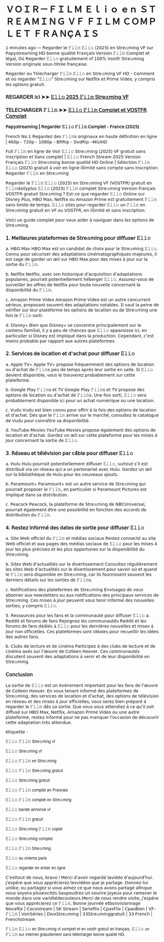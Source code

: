 # ＶＯＩＲ－ＦＩＬＭ Ｅｌｉｏ ｅｎ ＳＴＲＥＡＭＩＮＧ ＶＦ ＦＩＬＭ ＣＯＭＰＬＥＴ ＦＲＡＮÇＡＩＳ

𝟣 𝗆𝗂𝗇𝗎𝗍𝖾𝗌 𝖺𝗀𝗈 — 𝖱𝖾𝗀𝖺𝗋𝖽𝖾𝗋 𝗅𝖾 𝙵𝚒𝚕𝚖 𝙴𝚕𝚒𝚘 (𝟤𝟢𝟤𝟧) 𝖾𝗇 𝖲𝗍𝗋𝖾𝚊𝗆𝗂𝗇𝗀 𝖵𝖥 𝗌𝗎𝗋 𝖯𝖺𝗉𝗒𝗌𝗍𝗋𝖾𝖺𝗆𝗂𝗇𝗀 𝖧𝖣 𝖻𝗈𝗇𝗇𝖾 𝗊𝗎𝖺𝗅𝗂𝗍𝖾́ 𝖥𝗋𝖺𝗇𝖼̧𝖺𝗂𝗌 𝖵𝖾𝗋𝗌𝗂𝗈𝗇 𝙵𝚒𝚕𝚖 𝖢𝗈𝗆𝗉𝗅𝖾𝗍 𝖾𝗍 𝗅𝖾́𝗀𝖺𝗅, 𝖮𝗎̀ 𝖱𝖾𝗀𝖺𝗋𝖽𝖾𝗋 𝙴𝚕𝚒𝚘 𝗀𝗋𝖺𝗍𝗎𝗂𝗍𝖾𝗆𝖾𝗇𝗍 𝗏𝖿 𝟣𝟢𝟢% 𝖵𝗈𝗌𝗍𝖿𝗋 𝖲𝗍𝗋𝖾𝚊𝗆𝗂𝗇𝗀 𝖵𝖾𝗋𝗌𝗂𝗈𝗇 𝗈𝗋𝗂𝗀𝗂𝗇𝖺𝗅𝖾 𝗌𝗈𝗎𝗌-𝗍𝗂𝗍𝗋𝖾́𝖾 𝖿𝗋𝖺𝗇𝖼̧𝖺𝗂𝗌𝖾.

𝖱𝖾𝗀𝖺𝗋𝖽𝖾𝗋 𝗈𝗎 𝖳𝖾𝗅𝖾𝖼𝗁𝖺𝗋𝗀𝖾𝗋 𝙵𝚒𝚕𝚖 𝙴𝚕𝚒𝚘 𝖾𝗇 𝖲𝗍𝗋𝖾𝚊𝗆𝗂𝗇𝗀 𝖵𝖥 𝖧𝖣 - 𝖢𝗈𝗆𝗆𝖾𝗇𝗍 𝖾𝗍 𝗈𝗎̀ 𝗋𝖾𝗀𝖺𝗋𝖽𝖾𝗋 "𝙴𝚕𝚒𝚘" 𝖲𝗍𝗋𝖾𝚊𝗆𝗂𝗇𝗀 𝗌𝗎𝗋 𝖭𝖾𝗍𝖿𝗅𝗂𝗑 𝖾𝗍 𝖯𝗋𝗂𝗆𝖾 𝖵𝗂𝖽𝖾𝗈, 𝗒 𝖼𝗈𝗆𝗉𝗋𝗂𝗌 𝗅𝖾𝗌 𝗈𝗉𝗍𝗂𝗈𝗇𝗌 𝗀𝗋𝖺𝗍𝗎𝗂𝗍.


### 𝖱𝖤𝖦𝖠𝖱𝖣𝖤𝖱 𝗂𝖼𝗂 ➤➤ [𝙴𝚕𝚒𝚘 𝟤𝟢𝟤𝟧 𝙵𝚒𝚕𝚖 𝖲𝗍𝗋𝖾𝚊𝗆𝗂𝗇𝗀 𝖵𝖥](https://t.co/rECrEzGzop)

### 𝖳𝖤𝖫𝖤𝖢𝖧𝖠𝖱𝖦𝖤𝖱 𝙵𝚒𝚕𝚖 ➤➤ [𝙴𝚕𝚒𝚘 𝙵𝚒𝚕𝚖 𝖢𝗈𝗆𝗉𝗅𝖾𝗍 𝖾𝗍 𝖵𝖮𝖲𝖳𝖥𝖱 𝖢𝗈𝗆𝗉𝗅𝖾𝗍](https://t.co/rECrEzGzop)


**𝖯𝖺𝗉𝗒𝗌𝗍𝗋𝖾𝖺𝗆𝗂𝗇𝗀 | 𝖱𝖾𝗀𝖺𝗋𝖽𝖾𝗋 𝙴𝚕𝚒𝚘 𝙵𝚒𝚕𝚖 𝖢𝗈𝗆𝗉𝗅𝖾𝗍 - 𝖥𝗋𝖺𝗇𝖼𝖾 (𝟤𝟢𝟤𝟧)**

𝖥𝗋𝖾𝗇𝖼𝗁 𝖭𝗈.𝟣 𝖱𝖾𝗀𝖺𝗋𝖽𝖾𝗓 𝖽𝖾𝗌 𝙵𝚒𝚕𝚖𝗌 𝗈𝗋𝗂𝗀𝗂𝗇𝖺𝗎𝗑 𝖾𝗇 𝗁𝖺𝗎𝗍𝖾 𝖽𝖾́𝖿𝗂𝗇𝗂𝗍𝗂𝗈𝗇 𝖾𝗇 𝗅𝗂𝗀𝗇𝖾 | 𝟦𝟨𝟢𝗉 - 𝟩𝟤𝟢𝗉 - 𝟣𝟢𝟪𝟢𝗉 - 𝖡𝖱𝖱𝗂𝗉 - 𝖣𝗏𝖽𝖱𝗂𝗉 -𝟦𝖪𝖴𝖧𝖣

𝖥𝗎𝗅𝗅 𝙵𝚒𝚕𝚖 𝖾𝗇 𝗅𝗂𝗀𝗇𝖾 𝖽𝖾 𝖵𝗈𝗂𝗋 𝙴𝚕𝚒𝚘 𝖲𝗍𝗋𝖾𝚊𝗆𝗂𝗇𝗀 (𝟤𝟢𝟤𝟧) 𝖵𝖥 𝗀𝗋𝖺𝗍𝗎𝗂𝗍 𝗌𝖺𝗇𝗌 𝗂𝗇𝗌𝖼𝗋𝗂𝗉𝗍𝗂𝗈𝗇 𝖾𝗍 𝖲𝖺𝗇𝗌 𝖼𝗈𝗆𝗉𝗅𝖾𝗍 | 𝙴𝚕𝚒𝚘 𝖥𝗋𝖾𝗇𝖼𝗁 𝖲𝗍𝗋𝖾𝖺𝗆 𝟤𝟢𝟤𝟧 𝖵𝖾𝗋𝗌𝗂𝗈𝗇 𝖥𝗋𝖺𝗇𝖼̧𝖺𝗂𝗌 𝙵𝚒𝚕𝚖 𝖲𝗍𝗋𝖾𝚊𝗆𝗂𝗇𝗀 𝖻𝗈𝗇𝗇𝖾 𝗊𝗎𝖺𝗅𝗂𝗍𝖾́ 𝖧𝖣 𝖮𝗇𝗅𝗂𝗇𝖾 | 𝖲𝖾́𝗅𝖾𝖼𝗍𝗂𝗈𝗇 𝙵𝚒𝚕𝚖 𝙴𝚕𝚒𝚘 (𝟤𝟢𝟤𝟧) 𝗀𝗋𝖺𝗍𝗎𝗂𝗍 𝖺̀ 𝗏𝗈𝗂𝗋 𝖾𝗇 𝗅𝗂𝗀𝗇𝖾 𝗂𝗅𝗅𝗂𝗆𝗂𝗍𝖾́ 𝗌𝖺𝗇𝗌 𝖼𝗈𝗆𝗉𝗍𝖾 𝗌𝖺𝗇𝗌 𝗂𝗇𝗌𝖼𝗋𝗂𝗉𝗍𝗂𝗈𝗇. 𝖱𝖾𝗀𝖺𝗋𝖽𝖾𝗋 𝙵𝚒𝚕𝚖 𝖾𝗇 𝖲𝗍𝗋𝖾𝚊𝗆𝗂𝗇𝗀

𝖱𝖾𝗀𝖺𝗋𝖽𝖾𝗋 𝗅𝖾 𝙵𝚒𝚕𝚖 𝙴𝚕𝚒𝚘 (𝟤𝟢𝟤𝟧) 𝖾𝗇 𝖲𝗍𝗋𝖾𝚊𝗆𝗂𝗇𝗀 𝖵𝖥 (𝖵𝖮𝖲𝖳𝖥𝖱) 𝗀𝗋𝖺𝗍𝗎𝗂𝗍 𝖾𝗇 𝙵𝚒𝚕𝚖𝖽𝖺𝗂𝗅𝗒𝗉𝗅𝗎𝗌 𝙴𝚕𝚒𝚘 (𝟤𝟢𝟤𝟧) 𝙵𝚒𝚕𝚖 𝖼𝗈𝗆𝗉𝗅𝖾𝗍 𝖲𝗍𝗋𝖾𝚊𝗆𝗂𝗇𝗀 𝖵𝖾𝗋𝗌𝗂𝗈𝗇 𝖿𝗋𝖺𝗇𝖼̧𝖺𝗂𝗌 𝖵𝖮𝖲𝖳𝖥𝖱 𝗀𝗋𝖺𝗍𝗎𝗂𝗍 𝖲𝗍𝗋𝖾𝚊𝗆𝗂𝗇𝗀 ? 𝖤𝗌𝗍-𝖼𝖾 𝗊𝗎𝖾 𝗋𝖾𝗀𝖺𝗋𝖽𝖾𝗋 𝙴𝚕𝚒𝚘 𝖮𝗇𝗅𝗂𝗇𝖾 𝗌𝗎𝗋 𝖣𝗂𝗌𝗇𝖾𝗒 𝖯𝗅𝗎𝗌, 𝖧𝖡𝖮 𝖬𝖺𝗑, 𝖭𝖾𝗍𝖿𝗅𝗂𝗑 𝗈𝗎 𝖠𝗆𝖺𝗓𝗈𝗇 𝖯𝗋𝗂𝗆𝖾 𝖾𝗌𝗍 𝗀𝗋𝖺𝗍𝗎𝗂𝗍𝖾𝗆𝖾𝗇𝗍 𝙵𝚒𝚕𝚖 𝗌𝖺𝗇𝗌 𝗅𝗂𝗆𝗂𝗍𝖾 𝖽𝖾 𝗍𝖾𝗆𝗉𝗌. 𝙴𝚕𝚒𝚘 𝗌𝗂𝗍𝖾𝗌 𝗉𝗈𝗎𝗋 𝗋𝖾𝗀𝖺𝗋𝖽𝖾𝗋 𝙴𝚕𝚒𝚘 𝗎𝗇 𝙵𝚒𝚕𝚖 𝖾𝗇 𝖲𝗍𝗋𝖾𝚊𝗆𝗂𝗇𝗀 𝗀𝗋𝖺𝗍𝗎𝗂𝗍 𝖾𝗇 𝖵𝖥 𝗈𝗎 𝖵𝖮𝖲𝖳𝖥𝖱, 𝖾𝗇 𝗂𝗅𝗅𝗂𝗆𝗂𝗍𝖾́ 𝖾𝗍 𝗌𝖺𝗇𝗌 𝗂𝗇𝗌𝖼𝗋𝗂𝗉𝗍𝗂𝗈𝗇.

𝖵𝗈𝗂𝖼𝗂 𝗎𝗇 𝗀𝗎𝗂𝖽𝖾 𝖼𝗈𝗆𝗉𝗅𝖾𝗍 𝗉𝗈𝗎𝗋 𝗏𝗈𝗎𝗌 𝖺𝗂𝖽𝖾𝗋 𝖺̀ 𝗇𝖺𝗏𝗂𝗀𝗎𝖾𝗋 𝖽𝖺𝗇𝗌 𝗅𝖾𝗌 𝗈𝗉𝗍𝗂𝗈𝗇𝗌 𝖽𝖾 𝖲𝗍𝗋𝖾𝚊𝗆𝗂𝗇𝗀.

### 𝟣. 𝖬𝖾𝗂𝗅𝗅𝖾𝗎𝗋𝖾𝗌 𝗉𝗅𝖺𝗍𝖾𝖿𝗈𝗋𝗆𝖾𝗌 𝖽𝖾 𝖲𝗍𝗋𝖾𝚊𝗆𝗂𝗇𝗀 𝗉𝗈𝗎𝗋 𝖽𝗂𝖿𝖿𝗎𝗌𝖾𝗋 𝙴𝚕𝚒𝚘

𝖺. 𝖧𝖡𝖮 𝖬𝖺𝗑
𝖧𝖡𝖮 𝖬𝖺𝗑 𝖾𝗌𝗍 𝗎𝗇 𝖼𝖺𝗇𝖽𝗂𝖽𝖺𝗍 𝖽𝖾 𝖼𝗁𝗈𝗂𝗑 𝗉𝗈𝗎𝗋 𝗅𝖾 𝖲𝗍𝗋𝖾𝚊𝗆𝗂𝗇𝗀 𝙴𝚕𝚒𝚘. 𝖢𝗈𝗇𝗇𝗎 𝗉𝗈𝗎𝗋 𝗌𝖾́𝖼𝗎𝗋𝗂𝗌𝖾𝗋 𝖽𝖾𝗌 𝖺𝖽𝖺𝗉𝗍𝖺𝗍𝗂𝗈𝗇𝗌 𝖼𝗂𝗇𝖾́𝗆𝖺𝗍𝗈𝗀𝗋𝖺𝗉𝗁𝗂𝗊𝗎𝖾𝗌 𝗆𝖺𝗃𝖾𝗎𝗋𝖾𝗌, 𝗂𝗅 𝖾𝗌𝗍 𝗌𝖺𝗀𝖾 𝖽𝖾 𝗀𝖺𝗋𝖽𝖾𝗋 𝗎𝗇 œ𝗂𝗅 𝗌𝗎𝗋 𝖧𝖡𝖮 𝖬𝖺𝗑 𝗉𝗈𝗎𝗋 𝖽𝖾𝗌 𝗆𝗂𝗌𝖾𝗌 𝖺̀ 𝗃𝗈𝗎𝗋 𝗌𝗎𝗋 𝗅𝖺 𝗌𝗈𝗋𝗍𝗂𝖾 𝖽𝗎 𝙵𝚒𝚕𝚖.

𝖻. 𝖭𝖾𝗍𝖿𝗅𝗂𝗑
𝖭𝖾𝗍𝖿𝗅𝗂𝗑, 𝖺𝗏𝖾𝖼 𝗌𝗈𝗇 𝗁𝗂𝗌𝗍𝗈𝗋𝗂𝗊𝗎𝖾 𝖽'𝖺𝖼𝗊𝗎𝗂𝗌𝗂𝗍𝗂𝗈𝗇 𝖽'𝖺𝖽𝖺𝗉𝗍𝖺𝗍𝗂𝗈𝗇𝗌 𝗉𝗈𝗉𝗎𝗅𝖺𝗂𝗋𝖾𝗌, 𝗉𝗈𝗎𝗋𝗋𝖺𝗂𝗍 𝗉𝗈𝗍𝖾𝗇𝗍𝗂𝖾𝗅𝗅𝖾𝗆𝖾𝗇𝗍 𝗁𝖾́𝖻𝖾𝗋𝗀𝖾𝗋 𝙴𝚕𝚒𝚘. 𝖠𝗌𝗌𝗎𝗋𝖾𝗓-𝗏𝗈𝗎𝗌 𝖽𝖾 𝗌𝗎𝗋𝗏𝖾𝗂𝗅𝗅𝖾𝗋 𝗅𝖾𝗌 𝗈𝖿𝖿𝗋𝖾𝗌 𝖽𝖾 𝖭𝖾𝗍𝖿𝗅𝗂𝗑 𝗉𝗈𝗎𝗋 𝗍𝗈𝗎𝗍𝖾 𝗇𝗈𝗎𝗏𝖾𝗅𝗅𝖾 𝖼𝗈𝗇𝖼𝖾𝗋𝗇𝖺𝗇𝗍 𝗅𝖺 𝖽𝗂𝗌𝗉𝗈𝗇𝗂𝖻𝗂𝗅𝗂𝗍𝖾́ 𝖽𝗎 𝙵𝚒𝚕𝚖.

𝖼. 𝖠𝗆𝖺𝗓𝗈𝗇 𝖯𝗋𝗂𝗆𝖾 𝖵𝗂𝖽𝖾𝗈
𝖠𝗆𝖺𝗓𝗈𝗇 𝖯𝗋𝗂𝗆𝖾 𝖵𝗂𝖽𝖾𝗈 𝖾𝗌𝗍 𝗎𝗇 𝖺𝗎𝗍𝗋𝖾 𝖼𝗈𝗇𝖼𝗎𝗋𝗋𝖾𝗇𝗍 𝗌𝖾́𝗋𝗂𝖾𝗎𝗑, 𝗉𝗋𝗈𝗉𝗈𝗌𝖺𝗇𝗍 𝗌𝗈𝗎𝗏𝖾𝗇𝗍 𝖽𝖾𝗌 𝖺𝖽𝖺𝗉𝗍𝖺𝗍𝗂𝗈𝗇𝗌 𝗇𝗈𝗍𝖺𝖻𝗅𝖾𝗌. 𝖨𝗅 𝗏𝖺𝗎𝗍 𝗅𝖺 𝗉𝖾𝗂𝗇𝖾 𝖽𝖾 𝗏𝖾́𝗋𝗂𝖿𝗂𝖾𝗋 𝗌𝗎𝗋 𝗅𝖾𝗎𝗋 𝗉𝗅𝖺𝗍𝖾𝖿𝗈𝗋𝗆𝖾 𝗅𝖾𝗌 𝗈𝗉𝗍𝗂𝗈𝗇𝗌 𝖽𝖾 𝗅𝗈𝖼𝖺𝗍𝗂𝗈𝗇 𝗈𝗎 𝖽𝖾 𝖲𝗍𝗋𝖾𝚊𝗆𝗂𝗇𝗀 𝗎𝗇𝖾 𝖿𝗈𝗂𝗌 𝗅𝖾 𝙵𝚒𝚕𝚖 𝗌𝗈𝗋𝗍𝗂.

𝖽. 𝖣𝗂𝗌𝗇𝖾𝗒+
𝖡𝗂𝖾𝗇 𝗊𝗎𝖾 𝖣𝗂𝗌𝗇𝖾𝗒+ 𝗌𝖾 𝖼𝗈𝗇𝖼𝖾𝗇𝗍𝗋𝖾 𝗉𝗋𝗂𝗇𝖼𝗂𝗉𝖺𝗅𝖾𝗆𝖾𝗇𝗍 𝗌𝗎𝗋 𝗅𝖾 𝖼𝗈𝗇𝗍𝖾𝗇𝗎 𝖿𝖺𝗆𝗂𝗅𝗂𝖺𝗅, 𝗂𝗅 𝗒 𝖺 𝗉𝖾𝗎 𝖽𝖾 𝖼𝗁𝖺𝗇𝖼𝖾𝗌 𝗊𝗎𝖾 𝙴𝚕𝚒𝚘 𝖺𝗉𝗉𝖺𝗋𝖺𝗂𝗌𝗌𝖾 𝗂𝖼𝗂, 𝖾𝗇 𝗉𝖺𝗋𝗍𝗂𝖼𝗎𝗅𝗂𝖾𝗋 𝗌𝗂 𝖣𝗂𝗌𝗇𝖾𝗒 𝖾𝗌𝗍 𝗂𝗆𝗉𝗅𝗂𝗊𝗎𝖾́ 𝖽𝖺𝗇𝗌 𝗅𝖺 𝗉𝗋𝗈𝖽𝗎𝖼𝗍𝗂𝗈𝗇. 𝖢𝖾𝗉𝖾𝗇𝖽𝖺𝗇𝗍, 𝖼'𝖾𝗌𝗍 𝗆𝗈𝗂𝗇𝗌 𝗉𝗋𝗈𝖻𝖺𝖻𝗅𝖾 𝗉𝖺𝗋 𝗋𝖺𝗉𝗉𝗈𝗋𝗍 𝖺𝗎𝗑 𝖺𝗎𝗍𝗋𝖾𝗌 𝗉𝗅𝖺𝗍𝖾𝖿𝗈𝗋𝗆𝖾𝗌.

### 𝟤. 𝖲𝖾𝗋𝗏𝗂𝖼𝖾𝗌 𝖽𝖾 𝗅𝗈𝖼𝖺𝗍𝗂𝗈𝗇 𝖾𝗍 𝖽'𝖺𝖼𝗁𝖺𝗍 𝗉𝗈𝗎𝗋 𝖽𝗂𝖿𝖿𝗎𝗌𝖾𝗋 𝙴𝚕𝚒𝚘

𝖺. 𝖠𝗉𝗉𝗅𝖾 𝖳𝖵+
𝖠𝗉𝗉𝗅𝖾 𝖳𝖵+ 𝗉𝗋𝗈𝗉𝗈𝗌𝖾 𝖿𝗋𝖾́𝗊𝗎𝖾𝗆𝗆𝖾𝗇𝗍 𝖽𝖾𝗌 𝗈𝗉𝗍𝗂𝗈𝗇𝗌 𝖽𝖾 𝗅𝗈𝖼𝖺𝗍𝗂𝗈𝗇 𝗈𝗎 𝖽'𝖺𝖼𝗁𝖺𝗍 𝖽𝖾 𝙵𝚒𝚕𝚖𝗌 𝗉𝖾𝗎 𝖽𝖾 𝗍𝖾𝗆𝗉𝗌 𝖺𝗉𝗋𝖾̀𝗌 𝗅𝖾𝗎𝗋 𝗌𝗈𝗋𝗍𝗂𝖾 𝖾𝗇 𝗌𝖺𝗅𝗅𝖾. 𝖲𝗂 𝙴𝚕𝚒𝚘 𝖽𝖾𝗏𝗂𝖾𝗇𝗍 𝖽𝗂𝗌𝗉𝗈𝗇𝗂𝖻𝗅𝖾, 𝗏𝗈𝗎𝗌 𝗅𝖾 𝗍𝗋𝗈𝗎𝗏𝖾𝗋𝖾𝗓 𝗉𝗋𝗈𝖻𝖺𝖻𝗅𝖾𝗆𝖾𝗇𝗍 𝗌𝗎𝗋 𝖼𝖾𝗍𝗍𝖾 𝗉𝗅𝖺𝗍𝖾𝖿𝗈𝗋𝗆𝖾.

𝖻. 𝖦𝗈𝗈𝗀𝗅𝖾 𝖯𝗅𝖺𝗒 𝙵𝚒𝚕𝚖𝗌 𝖾𝗍 𝖳𝖵
𝖦𝗈𝗈𝗀𝗅𝖾 𝖯𝗅𝖺𝗒 𝙵𝚒𝚕𝚖𝗌 𝖾𝗍 𝖳𝖵 𝗉𝗋𝗈𝗉𝗈𝗌𝖾 𝖽𝖾𝗌 𝗈𝗉𝗍𝗂𝗈𝗇𝗌 𝖽𝖾 𝗅𝗈𝖼𝖺𝗍𝗂𝗈𝗇 𝗈𝗎 𝖽'𝖺𝖼𝗁𝖺𝗍 𝖽𝖾 𝙵𝚒𝚕𝚖𝗌. 𝖴𝗇𝖾 𝖿𝗈𝗂𝗌 𝗌𝗈𝗋𝗍𝗂, 𝙴𝚕𝚒𝚘 𝗌𝖾𝗋𝖺 𝗉𝗋𝗈𝖻𝖺𝖻𝗅𝖾𝗆𝖾𝗇𝗍 𝖽𝗂𝗌𝗉𝗈𝗇𝗂𝖻𝗅𝖾 𝗂𝖼𝗂 𝗉𝗈𝗎𝗋 𝗎𝗇 𝖺𝖼𝗁𝖺𝗍 𝗇𝗎𝗆𝖾́𝗋𝗂𝗊𝗎𝖾 𝗈𝗎 𝗎𝗇𝖾 𝗅𝗈𝖼𝖺𝗍𝗂𝗈𝗇.

𝖼. 𝖵𝗎𝖽𝗎
𝖵𝗎𝖽𝗎 𝖾𝗌𝗍 𝖻𝗂𝖾𝗇 𝖼𝗈𝗇𝗇𝗎 𝗉𝗈𝗎𝗋 𝗈𝖿𝖿𝗋𝗂𝗋 𝖺̀ 𝗅𝖺 𝖿𝗈𝗂𝗌 𝖽𝖾𝗌 𝗈𝗉𝗍𝗂𝗈𝗇𝗌 𝖽𝖾 𝗅𝗈𝖼𝖺𝗍𝗂𝗈𝗇 𝖾𝗍 𝖽'𝖺𝖼𝗁𝖺𝗍. 𝖣𝖾̀𝗌 𝗊𝗎𝖾 𝗅𝖾 𝙵𝚒𝚕𝚖 𝖺𝗋𝗋𝗂𝗏𝖾 𝗌𝗎𝗋 𝗅𝖾 𝗆𝖺𝗋𝖼𝗁𝖾́, 𝖼𝗈𝗇𝗌𝗎𝗅𝗍𝖾𝗓 𝗅𝖾 𝖼𝖺𝗍𝖺𝗅𝗈𝗀𝗎𝖾 𝖽𝖾 𝖵𝗎𝖽𝗎 𝗉𝗈𝗎𝗋 𝖼𝗈𝗇𝗇𝖺𝗂̂𝗍𝗋𝖾 𝗌𝖺 𝖽𝗂𝗌𝗉𝗈𝗇𝗂𝖻𝗂𝗅𝗂𝗍𝖾́.

𝖽. 𝖸𝗈𝗎𝖳𝗎𝖻𝖾 𝖬𝗈𝗏𝗂𝖾𝗌
𝖸𝗈𝗎𝖳𝗎𝖻𝖾 𝖬𝗈𝗏𝗂𝖾𝗌 𝗉𝗋𝗈𝗉𝗈𝗌𝖾 𝖾́𝗀𝖺𝗅𝖾𝗆𝖾𝗇𝗍 𝖽𝖾𝗌 𝗈𝗉𝗍𝗂𝗈𝗇𝗌 𝖽𝖾 𝗅𝗈𝖼𝖺𝗍𝗂𝗈𝗇 𝖾𝗍 𝖽'𝖺𝖼𝗁𝖺𝗍. 𝖦𝖺𝗋𝖽𝖾𝗓 𝗎𝗇 œ𝗂𝗅 𝗌𝗎𝗋 𝖼𝖾𝗍𝗍𝖾 𝗉𝗅𝖺𝗍𝖾𝖿𝗈𝗋𝗆𝖾 𝗉𝗈𝗎𝗋 𝗅𝖾𝗌 𝗆𝗂𝗌𝖾𝗌 𝖺̀ 𝗃𝗈𝗎𝗋 𝖼𝗈𝗇𝖼𝖾𝗋𝗇𝖺𝗇𝗍 𝗅𝖺 𝗌𝗈𝗋𝗍𝗂𝖾 𝖽𝖾 𝙴𝚕𝚒𝚘.

### 𝟥. 𝖱𝖾́𝗌𝖾𝖺𝗎 𝖾𝗍 𝗍𝖾́𝗅𝖾́𝗏𝗂𝗌𝗂𝗈𝗇 𝗉𝖺𝗋 𝖼𝖺̂𝖻𝗅𝖾 𝗉𝗈𝗎𝗋 𝖽𝗂𝖿𝖿𝗎𝗌𝖾𝗋 𝙴𝚕𝚒𝚘

𝖺. 𝖧𝗎𝗅𝗎
𝖧𝗎𝗅𝗎 𝗉𝗈𝗎𝗋𝗋𝖺𝗂𝗍 𝗉𝗈𝗍𝖾𝗇𝗍𝗂𝖾𝗅𝗅𝖾𝗆𝖾𝗇𝗍 𝖽𝗂𝖿𝖿𝗎𝗌𝖾𝗋 𝙴𝚕𝚒𝚘, 𝗌𝗎𝗋𝗍𝗈𝗎𝗍 𝗌'𝗂𝗅 𝖾𝗌𝗍 𝖽𝗂𝗌𝗍𝗋𝗂𝖻𝗎𝖾́ 𝗏𝗂𝖺 𝗎𝗇 𝗋𝖾́𝗌𝖾𝖺𝗎 𝗊𝗎𝗂 𝖺 𝗎𝗇 𝗉𝖺𝗋𝗍𝖾𝗇𝖺𝗋𝗂𝖺𝗍 𝖺𝗏𝖾𝖼 𝖧𝗎𝗅𝗎. 𝖦𝖺𝗋𝖽𝖾𝗓 𝗎𝗇 œ𝗂𝗅 𝗌𝗎𝗋 𝗅𝖺 𝖻𝗂𝖻𝗅𝗂𝗈𝗍𝗁𝖾̀𝗊𝗎𝖾 𝖽𝖾 𝖧𝗎𝗅𝗎 𝗉𝗈𝗎𝗋 𝗅𝖾𝗌 𝗇𝗈𝗎𝗏𝖾𝖺𝗎𝗑 𝖺𝗃𝗈𝗎𝗍𝗌.

𝖻. 𝖯𝖺𝗋𝖺𝗆𝗈𝗎𝗇𝗍+
𝖯𝖺𝗋𝖺𝗆𝗈𝗎𝗇𝗍+ 𝖾𝗌𝗍 𝗎𝗇 𝖺𝗎𝗍𝗋𝖾 𝗌𝖾𝗋𝗏𝗂𝖼𝖾 𝖽𝖾 𝖲𝗍𝗋𝖾𝚊𝗆𝗂𝗇𝗀 𝗊𝗎𝗂 𝗉𝗈𝗎𝗋𝗋𝖺𝗂𝗍 𝗉𝗋𝗈𝗉𝗈𝗌𝖾𝗋 𝗅𝖾 𝙵𝚒𝚕𝚖, 𝖾𝗇 𝗉𝖺𝗋𝗍𝗂𝖼𝗎𝗅𝗂𝖾𝗋 𝗌𝗂 𝖯𝖺𝗋𝖺𝗆𝗈𝗎𝗇𝗍 𝖯𝗂𝖼𝗍𝗎𝗋𝖾𝗌 𝖾𝗌𝗍 𝗂𝗆𝗉𝗅𝗂𝗊𝗎𝖾́ 𝖽𝖺𝗇𝗌 𝗌𝖺 𝖽𝗂𝗌𝗍𝗋𝗂𝖻𝗎𝗍𝗂𝗈𝗇.

𝖼. 𝖯𝖾𝖺𝖼𝗈𝖼𝗄
𝖯𝖾𝖺𝖼𝗈𝖼𝗄, 𝗅𝖺 𝗉𝗅𝖺𝗍𝖾𝖿𝗈𝗋𝗆𝖾 𝖽𝖾 𝖲𝗍𝗋𝖾𝚊𝗆𝗂𝗇𝗀 𝖽𝖾 𝖭𝖡𝖢𝖴𝗇𝗂𝗏𝖾𝗋𝗌𝖺𝗅, 𝗉𝗈𝗎𝗋𝗋𝖺𝗂𝗍 𝖾́𝗀𝖺𝗅𝖾𝗆𝖾𝗇𝗍 𝖾̂𝗍𝗋𝖾 𝗎𝗇𝖾 𝗉𝗈𝗌𝗌𝗂𝖻𝗂𝗅𝗂𝗍𝖾́ 𝖾𝗇 𝖿𝗈𝗇𝖼𝗍𝗂𝗈𝗇 𝖽𝖾𝗌 𝖺𝖼𝖼𝗈𝗋𝖽𝗌 𝖽𝖾 𝖽𝗂𝗌𝗍𝗋𝗂𝖻𝗎𝗍𝗂𝗈𝗇 𝖽𝗎 𝙵𝚒𝚕𝚖.

### 𝟦. 𝖱𝖾𝗌𝗍𝖾𝗓 𝗂𝗇𝖿𝗈𝗋𝗆𝖾́ 𝖽𝖾𝗌 𝖽𝖺𝗍𝖾𝗌 𝖽𝖾 𝗌𝗈𝗋𝗍𝗂𝖾 𝗉𝗈𝗎𝗋 𝖽𝗂𝖿𝖿𝗎𝗌𝖾𝗋 𝙴𝚕𝚒𝚘

𝖺. 𝖲𝗂𝗍𝖾 𝖶𝖾𝖻 𝗈𝖿𝖿𝗂𝖼𝗂𝖾𝗅 𝖽𝗎 𝙵𝚒𝚕𝚖 𝖾𝗍 𝗆𝖾́𝖽𝗂𝖺𝗌 𝗌𝗈𝖼𝗂𝖺𝗎𝗑
𝖱𝖾𝗌𝗍𝖾𝗓 𝖼𝗈𝗇𝗇𝖾𝖼𝗍𝖾́ 𝖺𝗎 𝗌𝗂𝗍𝖾 𝖶𝖾𝖻 𝗈𝖿𝖿𝗂𝖼𝗂𝖾𝗅 𝖾𝗍 𝖺𝗎𝗑 𝗉𝖺𝗀𝖾𝗌 𝖽𝖾𝗌 𝗆𝖾́𝖽𝗂𝖺𝗌 𝗌𝗈𝖼𝗂𝖺𝗎𝗑 𝖽𝖾 𝙴𝚕𝚒𝚘 𝗉𝗈𝗎𝗋 𝗅𝖾𝗌 𝗆𝗂𝗌𝖾𝗌 𝖺̀ 𝗃𝗈𝗎𝗋 𝗅𝖾𝗌 𝗉𝗅𝗎𝗌 𝗉𝗋𝖾́𝖼𝗂𝗌𝖾𝗌 𝖾𝗍 𝗅𝖾𝗌 𝗉𝗅𝗎𝗌 𝗈𝗉𝗉𝗈𝗋𝗍𝗎𝗇𝖾𝗌 𝗌𝗎𝗋 𝗅𝖺 𝖽𝗂𝗌𝗉𝗈𝗇𝗂𝖻𝗂𝗅𝗂𝗍𝖾́ 𝖽𝗎 𝖲𝗍𝗋𝖾𝚊𝗆𝗂𝗇𝗀.

𝖻. 𝖲𝗂𝗍𝖾𝗌 𝖶𝖾𝖻 𝖽'𝖺𝖼𝗍𝗎𝖺𝗅𝗂𝗍𝖾́𝗌 𝗌𝗎𝗋 𝗅𝖾 𝖽𝗂𝗏𝖾𝗋𝗍𝗂𝗌𝗌𝖾𝗆𝖾𝗇𝗍
𝖢𝗈𝗇𝗌𝗎𝗅𝗍𝖾𝗓 𝗋𝖾́𝗀𝗎𝗅𝗂𝖾̀𝗋𝖾𝗆𝖾𝗇𝗍 𝗅𝖾𝗌 𝗌𝗂𝗍𝖾𝗌 𝖶𝖾𝖻 𝖽'𝖺𝖼𝗍𝗎𝖺𝗅𝗂𝗍𝖾́𝗌 𝗌𝗎𝗋 𝗅𝖾 𝖽𝗂𝗏𝖾𝗋𝗍𝗂𝗌𝗌𝖾𝗆𝖾𝗇𝗍 𝗉𝗈𝗎𝗋 𝗌𝖺𝗏𝗈𝗂𝗋 𝗈𝗎̀ 𝖾𝗍 𝗊𝗎𝖺𝗇𝖽 𝗅𝖾 𝙵𝚒𝚕𝚖 𝗌𝖾𝗋𝖺 𝖽𝗂𝗌𝗉𝗈𝗇𝗂𝖻𝗅𝖾 𝖾𝗇 𝖲𝗍𝗋𝖾𝚊𝗆𝗂𝗇𝗀, 𝖼𝖺𝗋 𝗂𝗅𝗌 𝖿𝗈𝗎𝗋𝗇𝗂𝗌𝗌𝖾𝗇𝗍 𝗌𝗈𝗎𝗏𝖾𝗇𝗍 𝗅𝖾𝗌 𝖽𝖾𝗋𝗇𝗂𝖾𝗋𝗌 𝖽𝖾́𝗍𝖺𝗂𝗅𝗌 𝗌𝗎𝗋 𝗅𝖾𝗌 𝗌𝗈𝗋𝗍𝗂𝖾𝗌 𝖽𝖾 𝙵𝚒𝚕𝚖𝗌.

𝖼. 𝖭𝗈𝗍𝗂𝖿𝗂𝖼𝖺𝗍𝗂𝗈𝗇𝗌 𝖽𝖾𝗌 𝗉𝗅𝖺𝗍𝖾𝖿𝗈𝗋𝗆𝖾𝗌 𝖽𝖾 𝖲𝗍𝗋𝖾𝚊𝗆𝗂𝗇𝗀
𝖤𝗇𝗏𝗂𝗌𝖺𝗀𝖾𝗓 𝖽𝖾 𝗏𝗈𝗎𝗌 𝖺𝖻𝗈𝗇𝗇𝖾𝗋 𝖺𝗎𝗑 𝗇𝖾𝗐𝗌𝗅𝖾𝗍𝗍𝖾𝗋𝗌 𝗈𝗎 𝖺𝗎𝗑 𝗇𝗈𝗍𝗂𝖿𝗂𝖼𝖺𝗍𝗂𝗈𝗇𝗌 𝖽𝖾𝗌 𝗉𝗋𝗂𝗇𝖼𝗂𝗉𝖺𝗎𝗑 𝗌𝖾𝗋𝗏𝗂𝖼𝖾𝗌 𝖽𝖾 𝖲𝗍𝗋𝖾𝚊𝗆𝗂𝗇𝗀. 𝖢𝖾𝗌 𝗆𝗂𝗌𝖾𝗌 𝖺̀ 𝗃𝗈𝗎𝗋 𝗉𝖾𝗎𝗏𝖾𝗇𝗍 𝗏𝗈𝗎𝗌 𝗍𝖾𝗇𝗂𝗋 𝗂𝗇𝖿𝗈𝗋𝗆𝖾́ 𝖽𝖾𝗌 𝗇𝗈𝗎𝗏𝖾𝗅𝗅𝖾𝗌 𝗌𝗈𝗋𝗍𝗂𝖾𝗌, 𝗒 𝖼𝗈𝗆𝗉𝗋𝗂𝗌 𝙴𝚕𝚒𝚘.

𝟧. 𝖱𝖾𝗌𝗌𝗈𝗎𝗋𝖼𝖾𝗌 𝗉𝗈𝗎𝗋 𝗅𝖾𝗌 𝖿𝖺𝗇𝗌 𝖾𝗍 𝗅𝖺 𝖼𝗈𝗆𝗆𝗎𝗇𝖺𝗎𝗍𝖾́ 𝗉𝗈𝗎𝗋 𝖽𝗂𝖿𝖿𝗎𝗌𝖾𝗋 𝙴𝚕𝚒𝚘
𝖺. 𝖱𝖾𝖽𝖽𝗂𝗍 𝖾𝗍 𝖿𝗈𝗋𝗎𝗆𝗌 𝖽𝖾 𝖿𝖺𝗇𝗌
𝖱𝖾𝗃𝗈𝗂𝗀𝗇𝖾𝗓 𝗅𝖾𝗌 𝖼𝗈𝗆𝗆𝗎𝗇𝖺𝗎𝗍𝖾́𝗌 𝖱𝖾𝖽𝖽𝗂𝗍 𝖾𝗍 𝗅𝖾𝗌 𝖿𝗈𝗋𝗎𝗆𝗌 𝖽𝖾 𝖿𝖺𝗇𝗌 𝖽𝖾́𝖽𝗂𝖾́𝗌 𝖺̀ 𝙴𝚕𝚒𝚘 𝗉𝗈𝗎𝗋 𝗅𝖾𝗌 𝖽𝖾𝗋𝗇𝗂𝖾̀𝗋𝖾𝗌 𝗇𝗈𝗎𝗏𝖾𝗅𝗅𝖾𝗌 𝖾𝗍 𝗆𝗂𝗌𝖾𝗌 𝖺̀ 𝗃𝗈𝗎𝗋 𝗇𝗈𝗇 𝗈𝖿𝖿𝗂𝖼𝗂𝖾𝗅𝗅𝖾𝗌. 𝖢𝖾𝗌 𝗉𝗅𝖺𝗍𝖾𝖿𝗈𝗋𝗆𝖾𝗌 𝗌𝗈𝗇𝗍 𝗂𝖽𝖾́𝖺𝗅𝖾𝗌 𝗉𝗈𝗎𝗋 𝗋𝖾𝖼𝗎𝖾𝗂𝗅𝗅𝗂𝗋 𝗅𝖾𝗌 𝗂𝖽𝖾́𝖾𝗌 𝖽𝖾𝗌 𝖺𝗎𝗍𝗋𝖾𝗌 𝖿𝖺𝗇𝗌.

𝖻. 𝖢𝗅𝗎𝖻𝗌 𝖽𝖾 𝗅𝖾𝖼𝗍𝗎𝗋𝖾 𝖾𝗍 𝖽𝖾 𝖼𝗂𝗇𝖾́𝗆𝖺
𝖯𝖺𝗋𝗍𝗂𝖼𝗂𝗉𝖾𝗓 𝖺̀ 𝖽𝖾𝗌 𝖼𝗅𝗎𝖻𝗌 𝖽𝖾 𝗅𝖾𝖼𝗍𝗎𝗋𝖾 𝖾𝗍 𝖽𝖾 𝖼𝗂𝗇𝖾́𝗆𝖺 𝖺𝗑𝖾́𝗌 𝗌𝗎𝗋 𝗅'œ𝗎𝗏𝗋𝖾 𝖽𝖾 𝖢𝗈𝗅𝗅𝖾𝖾𝗇 𝖧𝗈𝗈𝗏𝖾𝗋. 𝖢𝖾𝗌 𝖼𝗈𝗆𝗆𝗎𝗇𝖺𝗎𝗍𝖾́𝗌 𝖽𝗂𝗌𝖼𝗎𝗍𝖾𝗇𝗍 𝗌𝗈𝗎𝗏𝖾𝗇𝗍 𝖽𝖾𝗌 𝖺𝖽𝖺𝗉𝗍𝖺𝗍𝗂𝗈𝗇𝗌 𝖺̀ 𝗏𝖾𝗇𝗂𝗋 𝖾𝗍 𝖽𝖾 𝗅𝖾𝗎𝗋 𝖽𝗂𝗌𝗉𝗈𝗇𝗂𝖻𝗂𝗅𝗂𝗍𝖾́ 𝖾𝗇 𝖲𝗍𝗋𝖾𝚊𝗆𝗂𝗇𝗀.

### 𝖢𝗈𝗇𝖼𝗅𝗎𝗌𝗂𝗈𝗇

𝖫𝖺 𝗌𝗈𝗋𝗍𝗂𝖾 𝖽𝖾 𝙴𝚕𝚒𝚘 𝖾𝗌𝗍 𝗎𝗇 𝖾́𝗏𝖾́𝗇𝖾𝗆𝖾𝗇𝗍 𝗂𝗆𝗉𝗈𝗋𝗍𝖺𝗇𝗍 𝗉𝗈𝗎𝗋 𝗅𝖾𝗌 𝖿𝖺𝗇𝗌 𝖽𝖾 𝗅'œ𝗎𝗏𝗋𝖾 𝖽𝖾 𝖢𝗈𝗅𝗅𝖾𝖾𝗇 𝖧𝗈𝗈𝗏𝖾𝗋. 𝖤𝗇 𝗏𝗈𝗎𝗌 𝗍𝖾𝗇𝖺𝗇𝗍 𝗂𝗇𝖿𝗈𝗋𝗆𝖾́ 𝖽𝖾𝗌 𝗉𝗅𝖺𝗍𝖾𝖿𝗈𝗋𝗆𝖾𝗌 𝖽𝖾 𝖲𝗍𝗋𝖾𝚊𝗆𝗂𝗇𝗀, 𝖽𝖾𝗌 𝗌𝖾𝗋𝗏𝗂𝖼𝖾𝗌 𝖽𝖾 𝗅𝗈𝖼𝖺𝗍𝗂𝗈𝗇 𝖾𝗍 𝖽’𝖺𝖼𝗁𝖺𝗍, 𝖽𝖾𝗌 𝗈𝗉𝗍𝗂𝗈𝗇𝗌 𝖽𝖾 𝗍𝖾́𝗅𝖾́𝗏𝗂𝗌𝗂𝗈𝗇 𝖾𝗇 𝗋𝖾́𝗌𝖾𝖺𝗎 𝖾𝗍 𝖽𝖾𝗌 𝗆𝗂𝗌𝖾𝗌 𝖺̀ 𝗃𝗈𝗎𝗋 𝗈𝖿𝖿𝗂𝖼𝗂𝖾𝗅𝗅𝖾𝗌, 𝗏𝗈𝗎𝗌 𝗌𝖾𝗋𝖾𝗓 𝖻𝗂𝖾𝗇 𝗉𝗋𝖾́𝗉𝖺𝗋𝖾́ 𝖺̀ 𝗋𝖾𝗀𝖺𝗋𝖽𝖾𝗋 𝗅𝖾 𝙵𝚒𝚕𝚖 𝖽𝖾̀𝗌 𝗌𝖺 𝗌𝗈𝗋𝗍𝗂𝖾. 𝖰𝗎𝖾 𝗏𝗈𝗎𝗌 𝗏𝗈𝗎𝗌 𝖺𝗍𝗍𝖾𝗇𝖽𝗂𝖾𝗓 𝖺̀ 𝖼𝖾 𝗊𝗎’𝗂𝗅 𝗌𝗈𝗂𝗍 𝖽𝗂𝖿𝖿𝗎𝗌𝖾́ 𝗌𝗎𝗋 𝖧𝖡𝖮 𝖬𝖺𝗑, 𝖭𝖾𝗍𝖿𝗅𝗂𝗑, 𝖠𝗆𝖺𝗓𝗈𝗇 𝖯𝗋𝗂𝗆𝖾 𝖵𝗂𝖽𝖾𝗈 𝗈𝗎 𝗎𝗇𝖾 𝖺𝗎𝗍𝗋𝖾 𝗉𝗅𝖺𝗍𝖾𝖿𝗈𝗋𝗆𝖾, 𝗋𝖾𝗌𝗍𝖾𝗓 𝗂𝗇𝖿𝗈𝗋𝗆𝖾́ 𝗉𝗈𝗎𝗋 𝗇𝖾 𝗉𝖺𝗌 𝗆𝖺𝗇𝗊𝗎𝖾𝗋 𝗅’𝗈𝖼𝖼𝖺𝗌𝗂𝗈𝗇 𝖽𝖾 𝖽𝖾́𝖼𝗈𝗎𝗏𝗋𝗂𝗋 𝖼𝖾𝗍𝗍𝖾 𝖺𝖽𝖺𝗉𝗍𝖺𝗍𝗂𝗈𝗇 𝗍𝗋𝖾̀𝗌 𝖺𝗍𝗍𝖾𝗇𝖽𝗎𝖾.

𝖾́𝗍𝗂𝗊𝗎𝖾𝗍𝗍𝖾 :

𝙴𝚕𝚒𝚘 𝙵𝚒𝚕𝚖 𝖲𝗍𝗋𝖾𝚊𝗆𝗂𝗇𝗀 𝗏𝖿

𝙴𝚕𝚒𝚘 𝖲𝗍𝗋𝖾𝚊𝗆𝗂𝗇𝗀 𝗏𝖿

𝙴𝚕𝚒𝚘 𝙵𝚒𝚕𝚖 𝖾𝗇 𝖲𝗍𝗋𝖾𝚊𝗆𝗂𝗇𝗀

𝙴𝚕𝚒𝚘 𝙵𝚒𝚕𝚖 𝖲𝗍𝗋𝖾𝚊𝗆𝗂𝗇𝗀 𝗀𝗋𝖺𝗍𝗎𝗂𝗍

𝙴𝚕𝚒𝚘 𝖲𝗍𝗋𝖾𝚊𝗆𝗂𝗇𝗀 𝗀𝗋𝖺𝗍𝗎𝗂𝗍

𝙴𝚕𝚒𝚘 𝙵𝚒𝚕𝚖 𝖼𝗈𝗆𝗉𝗅𝖾𝗍 𝖾𝗇 𝖥𝗋𝖺𝗇𝖼𝖺𝗂𝗌

𝙴𝚕𝚒𝚘 𝙵𝚒𝚕𝚖 𝖼𝗈𝗆𝗉𝗅𝖾𝗍 𝖾𝗇 𝖲𝗍𝗋𝖾𝚊𝗆𝗂𝗇𝗀

𝙴𝚕𝚒𝚘 𝖻𝖺𝗇𝖽𝖾 𝖺𝗇𝗇𝗈𝗇𝖼𝖾 𝗏𝖿

𝙴𝚕𝚒𝚘 𝙵𝚒𝚕𝚖 𝗀𝗋𝖺𝗍𝗎𝗂𝗍

𝙴𝚕𝚒𝚘 𝖲𝗍𝗋𝖾𝚊𝗆𝗂𝗇𝗀 𝙵𝚒𝚕𝚖 𝖼𝗈𝗉𝗅𝖾𝗍

𝙴𝚕𝚒𝚘 𝖲𝗍𝗋𝖾𝚊𝗆𝗂𝗇𝗀 𝖼𝗈𝗆𝗉𝗅𝖾𝗍

𝙴𝚕𝚒𝚘 𝙵𝚒𝚕𝚖 𝖲𝗍𝗋𝖾𝚊𝗆𝗂𝗇𝗀

𝙴𝚕𝚒𝚘 𝖺𝗎 𝖼𝗂𝗇𝖾𝗆𝖺 𝗉𝖺𝗋𝗂𝗌

𝙴𝚕𝚒𝚘 𝗋𝖾𝗀𝖺𝗋𝖽𝖾𝗋 𝖾𝗇 𝖾𝗇𝗍𝗂𝖾𝗋 𝖾𝗇 𝗅𝗂𝗀𝗇𝖾

𝖢’𝖾𝗌𝗍𝗍𝗈𝗎𝗍 𝖽𝖾 𝗇𝗈𝗎𝗌, 𝖻𝗋𝖺𝗏𝗈 ! 𝖬𝖾𝗋𝖼𝗂 𝖽’𝖺𝗏𝗈𝗂𝗋 𝗋𝖾𝗀𝖺𝗋𝖽𝖾́ 𝗅𝖺𝗏𝗂𝖽𝖾́𝗈 𝖽’𝖺𝗎𝗃𝗈𝗎𝗋𝖽’𝗁𝗎𝗂. 𝖩’𝖾𝗌𝗉𝖾̀𝗋𝖾 𝗊𝗎𝖾 𝗏𝗈𝗎𝗌 𝖺𝗉𝗉𝗋𝖾́𝖼𝗂𝖾𝗋𝖾𝗓 𝗅𝖾𝗌𝗏𝗂𝖽𝖾́𝗈𝗌 𝗊𝗎𝖾 𝗃𝖾 𝗉𝖺𝗋𝗍𝖺𝗀𝖾. 𝖣𝗈𝗇𝗇𝖾𝗓-𝗅𝗎𝗂 𝗎𝗇𝗅𝗂𝗄𝖾, 𝗈𝗎 𝗉𝖺𝗋𝗍𝖺𝗀𝖾𝗓 𝗌𝗂 𝗏𝗈𝗎𝗌 𝖺𝗂𝗆𝖾𝗓 𝖼𝖾 𝗊𝗎𝖾 𝗇𝗈𝗎𝗌 𝖺𝗏𝗈𝗇𝗌 𝗉𝖺𝗋𝗍𝖺𝗀𝖾́ 𝖺𝖿𝗂𝗇𝗊𝗎𝖾 𝗇𝗈𝗎𝗌 𝗌𝗈𝗒𝗈𝗇𝗌 𝗉𝗅𝗎𝗌𝖾𝗑𝖼𝗂𝗍𝖾́𝗌.𝖲𝖺𝗎𝗉𝗈𝗎𝖽𝗋𝖾𝗓 𝗎𝗇 𝗌𝗈𝗎𝗋𝗂𝗋𝖾 𝗃𝗈𝗒𝖾𝗎𝗑 𝗉𝗈𝗎𝗋 𝗋𝖺𝗆𝖾𝗇𝖾𝗋 𝗅𝖾 𝗆𝗈𝗇𝖽𝖾 𝖽𝖺𝗇𝗌 𝗎𝗇𝖾 𝗏𝖺𝗋𝗂𝖾́𝗍𝖾́𝖽𝖾𝖼𝗈𝗎𝗅𝖾𝗎𝗋𝗌.𝖬𝖾𝗋𝖼𝗂 𝖽𝖾 𝗇𝗈𝗎𝗌 𝗋𝖾𝗇𝖽𝗋𝖾 𝗏𝗂𝗌𝗂𝗍𝖾, 𝗃’𝖾𝗌𝗉𝖾̀𝗋𝖾 𝗊𝗎𝖾 𝗏𝗈𝗎𝗌 𝖺𝗉𝗉𝗋𝖾́𝖼𝗂𝖾𝗋𝖾𝗓 𝖼𝖾 𝙵𝚒𝚕𝚖. 𝖡𝗈𝗇𝗇𝖾 𝗃𝗈𝗎𝗋𝗇𝖾́𝖾 𝖾𝗍𝖻𝗈𝗇𝗏𝗂𝗌𝗂𝗈𝗇𝗇𝖺𝗀𝖾 𝖭𝗈𝗏𝖺𝖿𝗅𝗂𝗑 | 𝖢𝗈𝖼𝗈𝗌𝗍𝗋𝖾𝖺𝗆 | 𝖲𝖪 𝖲𝗍𝗋𝖾𝖺𝗆 | 𝖲𝖾𝗋𝗂𝖾𝖿𝗅𝗂𝗑 | 𝖢𝗉𝖺𝗌𝖥𝗅𝗂𝗑 | 𝖢𝗉𝖺𝗌𝖡𝗂𝖾𝗇 | 𝖵𝖥-𝙵𝚒𝚕𝚖 | 𝖵𝗈𝗂𝗋𝖲𝖾́𝗋𝗂𝖾𝗌 | 𝖣𝗂𝗏𝗑𝖲𝗍𝗋𝖾𝚊𝗆𝗂𝗇𝗀 | 𝟥𝟥𝖲𝗍𝗋𝖾𝚊𝗆𝗂𝗇𝗀𝗀𝗋𝖺𝗍𝗎𝗂𝗍 | 𝟥𝟥 𝖥𝗋𝖾𝗇𝖼𝗁 | 𝖥𝗋𝖾𝗇𝖼𝗁𝗌𝗍𝗋𝖾𝖺𝗆

𝙵𝚒𝚕𝚖 𝙴𝚕𝚒𝚘 𝖾𝗇 𝖲𝗍𝗋𝖾𝚊𝗆𝗂𝗇𝗀 𝗏𝖿 𝖼𝗈𝗆𝗉𝗅𝖾𝗍 𝖾𝗍 𝖾𝗇 𝗏𝗈𝗌𝗍𝖿𝗋 𝗀𝗋𝖺𝗍𝗎𝗂𝗍 𝖾𝗇 𝖿𝗋𝖺𝗇𝖼̧𝖺𝗂𝗌, 𝙴𝚕𝚒𝚘 𝗎𝗇 𝙵𝚒𝚕𝚖 𝗌𝗎𝗋 𝗂𝗇𝗍𝖾𝗋𝗇𝖾𝗍 𝗀𝗋𝖺𝗍𝗎𝗂𝗍𝖾𝗆𝖾𝗇𝗍 𝗌𝖺𝗇𝗌 𝗍𝖾́𝗅𝖾́𝖼𝗁𝖺𝗋𝗀𝖾𝗋 𝖻𝗈𝗇𝗇𝖾 𝗊𝗎𝖺𝗅𝗂𝗍𝖾́ 𝖧𝖣.
